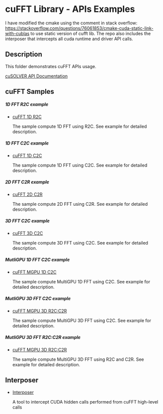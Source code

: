 # cuFFT Library - APIs Examples
I have modified the cmake using the comment in stack overflow: https://stackoverflow.com/questions/76061853/cmake-cuda-static-link-with-cublas to use static version of cufft lib. The repo also includes the interposer that intercepts all cuda runtime and driver API calls. 

## Description

This folder demonstrates cuFFT APIs usage.

[cuSOLVER API Documentation](https://docs.nvidia.com/cuda/cufft/index.html)

## cuFFT Samples

##### 1D FFT R2C example

* [cuFFT 1D R2C](1d_r2c/)

    The sample compute 1D FFT using R2C. See example for detailed description.

##### 1D FFT C2C example

* [cuFFT 1D C2C](1d_c2c/)

    The sample compute 1D FFT using C2C. See example for detailed description.
    
##### 2D FFT C2R example

* [cuFFT 2D C2R](2d_c2r/)

    The sample compute 2D FFT using C2R. See example for detailed description.

##### 3D FFT C2C example

* [cuFFT 3D C2C](3d_c2c/)

    The sample compute 3D FFT using C2C. See example for detailed description.

##### MutliGPU 1D FFT C2C example

* [cuFFT MGPU 1D C2C](1d_mgpu_c2c/)

    The sample compute MultiGPU 1D FFT using C2C. See example for detailed description.

##### MutliGPU 3D FFT C2C example

* [cuFFT MGPU 3D R2C:C2R](3d_mgpu_c2c/)

    The sample compute MultiGPU 3D FFT using C2C. See example for detailed description.

##### MutliGPU 3D FFT R2C:C2R example

* [cuFFT MGPU 3D R2C:C2R](3d_mgpu_r2c_c24/)

    The sample compute MultiGPU 3D FFT using R2C and C2R. See example for detailed description.

## Interposer

* [Interposer](Interposer/)

    A tool to intercept CUDA hidden calls performed from cuFFT high-level calls
 



